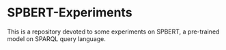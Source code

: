 # SPBERT-Experiments
This is a repository devoted to some experiments on SPBERT, a pre-trained model on SPARQL query language.
